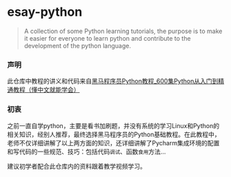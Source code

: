 # esay-python
> A collection of some Python learning tutorials, the purpose is to make it easier for everyone to learn python and contribute to the development of the python language.

### 声明

此仓库中教程的讲义和代码来自[黑马程序员Python教程_600集Python从入门到精通教程（懂中文就能学会）](https://www.bilibili.com/video/BV1ex411x7Em?p=270)

### 初衷

之前一直自学python，主要是看书加刷题，并没有系统的学习Linux和Python的相关知识，经别人推荐，最终选择黑马程序员的Python基础教程。在此教程中，老师不仅详细讲解了以上两方面的知识，还详细讲解了Pycharm集成环境的配置和写代码的一些规范、技巧：包括代码`调试`、函数`食用`方法...

建议初学者配合此仓库内的资料跟着教学视频学习。

